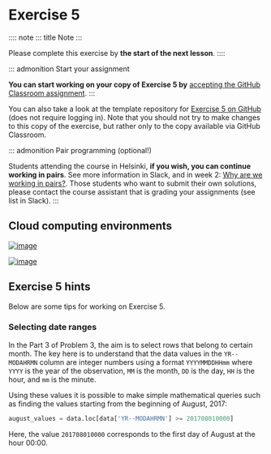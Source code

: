 # Exercise 5

:::: note
::: title
Note
:::

Please complete this exercise by **the start of the next lesson**.
::::

::: admonition
Start your assignment

**You can start working on your copy of Exercise 5 by** [accepting the
GitHub Classroom assignment](https://classroom.github.com/a/HDTTefgd).
:::

You can also take a look at the template repository for [Exercise 5 on
GitHub](https://github.com/Geo-Python-2023/Exercise-5) (does not require
logging in). Note that you should not try to make changes to this copy
of the exercise, but rather only to the copy available via GitHub
Classroom.

::: admonition
Pair programming (optional!)

Students attending the course in Helsinki, **if you wish, you can
continue working in pairs**. See more information in Slack, and in week
2: [Why are we working in
pairs?](https://geo-python-site.readthedocs.io/en/latest/lessons/L2/why-pairs.html).
Those students who want to submit their own solutions, please contact
the course assistant that is grading your assignments (see list in
Slack).
:::

## Cloud computing environments

[![image](https://img.shields.io/badge/launch-binder-red.svg)](https://mybinder.org/v2/gh/Geo-Python-2023/Binder/main?urlpath=lab)

[![image](https://img.shields.io/badge/launch-CSC%20notebook-blue.svg)](https://notebooks.csc.fi/)

## Exercise 5 hints

Below are some tips for working on Exercise 5.

### Selecting date ranges

In the Part 3 of Problem 3, the aim is to select rows that belong to
certain month. The key here is to understand that the data values in the
`YR--MODAHRMN` column are integer numbers using a format `YYYYMMDDHHmm`
where `YYYY` is the year of the observation, `MM` is the month, `DD` is
the day, `HH` is the hour, and `mm` is the minute.

Using these values it is possible to make simple mathematical queries
such as finding the values starting from the beginning of August, 2017:

``` python
august_values = data.loc[data['YR--MODAHRMN'] >= 201708010000]
```

Here, the value `201708010000` corresponds to the first day of August at
the hour 00:00.
